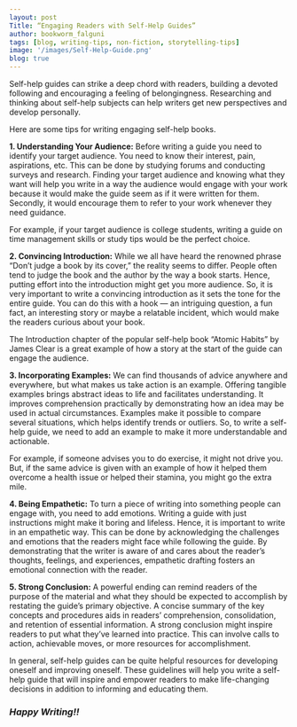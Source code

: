 ```yaml
---
layout: post
Title: “Engaging Readers with Self-Help Guides”
author: bookworm_falguni
tags: [blog, writing-tips, non-fiction, storytelling-tips]
image: '/images/Self-Help-Guide.png'
blog: true
---
```

Self-help guides can strike a deep chord with readers, building a devoted following and encouraging a feeling of belongingness. Researching and thinking about self-help subjects can help writers get new perspectives and develop personally. 

Here are some tips for writing engaging self-help books.

**1. Understanding Your Audience:**
Before writing a guide you need to identify your target audience. You need to know their interest, pain, aspirations, etc. This can be done by studying forums and conducting surveys and research. Finding your target audience and knowing what they want will help you write in a way the audience would engage with your work because it would make the guide seem as if it were written for them. Secondly, it would encourage them to refer to your work whenever they need guidance. 

For example, if your target audience is college students, writing a guide on time management skills or study tips would be the perfect choice.

**2. Convincing Introduction:**
While we all have heard the renowned phrase “Don’t judge a book by its cover,” the reality seems to differ. People often tend to judge the book and the author by the way a book starts. Hence, putting effort into the introduction might get you more audience. So, it is very important to write a convincing introduction as it sets the tone for the entire guide. You can do this with a hook — an intriguing question, a fun fact, an interesting story or maybe a relatable incident, which would make the readers curious about your book.

The Introduction chapter of the popular self-help book “Atomic Habits” by James Clear is a great example of how a story at the start of the guide can engage the audience.

**3. Incorporating Examples:**
We can find thousands of advice anywhere and everywhere, but what makes us take action is an example. Offering tangible examples brings abstract ideas to life and facilitates understanding. It improves comprehension practically by demonstrating how an idea may be used in actual circumstances. Examples make it possible to compare several situations, which helps identify trends or outliers. So, to write a self-help guide, we need to add an example to make it more understandable and actionable. 

For example, if someone advises you to do exercise, it might not drive you. But, if the same advice is given with an example of how it helped them overcome a health issue or helped their stamina, you might go the extra mile.

**4. Being Empathetic:**
To turn a piece of writing into something people can engage with, you need to add emotions. Writing a guide with just instructions might make it boring and lifeless. Hence, it is important to write in an empathetic way. This can be done by acknowledging the challenges and emotions that the readers might face while following the guide. By demonstrating that the writer is aware of and cares about the reader’s thoughts, feelings, and experiences, empathetic drafting fosters an emotional connection with the reader.

**5. Strong Conclusion:**
A powerful ending can remind readers of the purpose of the material and what they should be expected to accomplish by restating the guide’s primary objective. A concise summary of the key concepts and procedures aids in readers’ comprehension, consolidation, and retention of essential information. A strong conclusion might inspire readers to put what they’ve learned into practice. This can involve calls to action, achievable moves, or more resources for accomplishment.

In general, self-help guides can be quite helpful resources for developing oneself and improving oneself. These guidelines will help you write a self-help guide that will inspire and empower readers to make life-changing decisions in addition to informing and educating them.

### ***Happy Writing!!***
